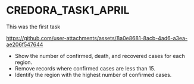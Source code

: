 # CREDORA_TASK1_APRIL
This was the first task

https://github.com/user-attachments/assets/8a0e8681-8acb-4ad6-a3ea-ae206f547644


- Show the number of confirmed, death, and recovered cases for each region.
- Remove records where confirmed cases are less than 15.
- Identify the region with the highest number of confirmed cases.
